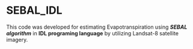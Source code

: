 # SEBAL_IDL
This code was developed for estimating Evapotranspiration using ***SEBAL algorithm*** in **IDL programing language** by utilizing Landsat-8 satellite imagery.
